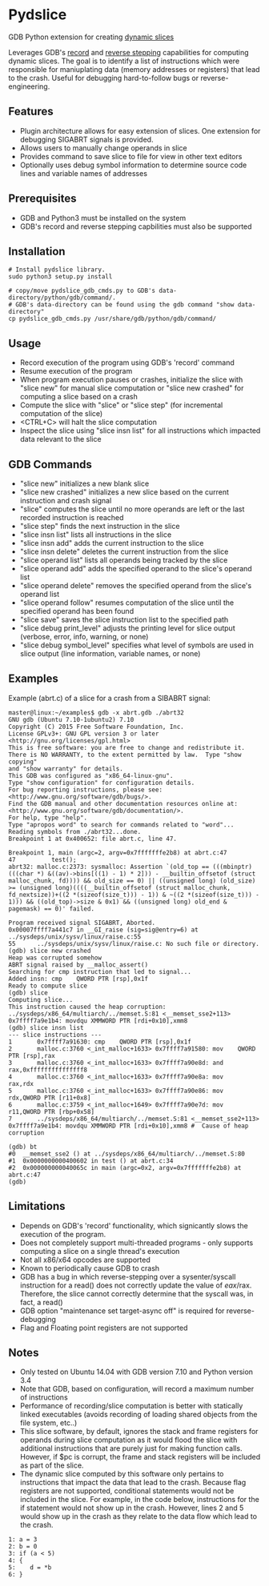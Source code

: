 # Pydslice
GDB Python extension for creating [dynamic slices](https://en.wikipedia.org/wiki/Program_slicing#Dynamic_slicing)

Leverages GDB's [record](https://sourceware.org/gdb/onlinedocs/gdb/Process-Record-and-Replay.html) and [reverse stepping](https://sourceware.org/gdb/onlinedocs/gdb/Reverse-Execution.html#Reverse-Execution) capabilities for computing dynamic slices. The goal is to identify a list of instructions which were responsible for maniuplating data (memory addresses or registers) that lead to the crash. Useful for debugging hard-to-follow bugs or reverse-engineering.

## Features
* Plugin architecture allows for easy extension of slices. One extension for debugging SIGABRT signals is provided.
* Allows users to manually change operands in slice
* Provides command to save slice to file for view in other text editors
* Optionally uses debug symbol information to determine source code lines and variable names of addresses

## Prerequisites
* GDB and Python3 must be installed on the system
* GDB's record and reverse stepping capbilities must also be supported

## Installation
```
# Install pydslice library.
sudo python3 setup.py install

# copy/move pydslice_gdb_cmds.py to GDB's data-directory/python/gdb/command/. 
# GDB's data-directory can be found using the gdb command "show data-directory"
cp pydslice_gdb_cmds.py /usr/share/gdb/python/gdb/command/
```

## Usage
* Record execution of the program using GDB's 'record' command
* Resume execution of the program
* When program execution pauses or crashes, initialize the slice with "slice new" for manual slice computation or "slice new crashed" for computing a slice based on a crash
* Compute the slice with "slice" or "slice step" (for incremental computation of the slice)
* <CTRL+C> will halt the slice computation
* Inspect the slice using "slice insn list" for all instructions which impacted data relevant to the slice

## GDB Commands
* "slice new" initializes a new blank slice
* "slice new crashed" initializes a new slice based on the current instruction and crash signal
* "slice" computes the slice until no more operands are left or the last recorded instruction is reached 
* "slice step" finds the next instruction in the slice 
* "slice insn list" lists all instructions in the slice
* "slice insn add" adds the current instruction to the slice
* "slice insn delete" deletes the current instruction from the slice
* "slice operand list" lists all operands being tracked by the slice 
* "slice operand add" adds the specified operand to the slice's operand list
* "slice operand delete" removes the specified operand from the slice's operand list
* "slice operand follow" resumes computation of the slice until the specified operand has been found 
* "slice save" saves the slice instruction list to the specified path
* "slice debug print_level" adjusts the printing level for slice output (verbose, error, info, warning, or none)
* "slice debug symbol_level" specifies what level of symbols are used in slice output (line information, variable names, or none)

## Examples
Example (abrt.c) of a slice for a crash from a SIBABRT signal:

```
master@linux:~/examples$ gdb -x abrt.gdb ./abrt32
GNU gdb (Ubuntu 7.10-1ubuntu2) 7.10
Copyright (C) 2015 Free Software Foundation, Inc.
License GPLv3+: GNU GPL version 3 or later <http://gnu.org/licenses/gpl.html>
This is free software: you are free to change and redistribute it.
There is NO WARRANTY, to the extent permitted by law.  Type "show copying"
and "show warranty" for details.
This GDB was configured as "x86_64-linux-gnu".
Type "show configuration" for configuration details.
For bug reporting instructions, please see:
<http://www.gnu.org/software/gdb/bugs/>.
Find the GDB manual and other documentation resources online at:
<http://www.gnu.org/software/gdb/documentation/>.
For help, type "help".
Type "apropos word" to search for commands related to "word"...
Reading symbols from ./abrt32...done.
Breakpoint 1 at 0x400652: file abrt.c, line 47.

Breakpoint 1, main (argc=2, argv=0x7fffffffe2b8) at abrt.c:47
47          test();
abrt32: malloc.c:2373: sysmalloc: Assertion `(old_top == (((mbinptr) (((char *) &((av)->bins[((1) - 1) * 2])) - __builtin_offsetof (struct malloc_chunk, fd)))) && old_size == 0) || ((unsigned long) (old_size) >= (unsigned long)((((__builtin_offsetof (struct malloc_chunk, fd_nextsize))+((2 *(sizeof(size_t))) - 1)) & ~((2 *(sizeof(size_t))) - 1))) && ((old_top)->size & 0x1) && ((unsigned long) old_end & pagemask) == 0)' failed.

Program received signal SIGABRT, Aborted.
0x00007ffff7a441c7 in __GI_raise (sig=sig@entry=6) at ../sysdeps/unix/sysv/linux/raise.c:55
55      ../sysdeps/unix/sysv/linux/raise.c: No such file or directory.
(gdb) slice new crashed
Heap was corrupted somehow
ABRT signal raised by __malloc_assert()
Searching for cmp instruction that led to signal...
Added insn: cmp    QWORD PTR [rsp],0x1f
Ready to compute slice
(gdb) slice
Computing slice...
This instruction caused the heap corruption:
../sysdeps/x86_64/multiarch/../memset.S:81 <__memset_sse2+113> 0x7ffff7a9e1b4: movdqu XMMWORD PTR [rdi+0x10],xmm8
(gdb) slice insn list
--- slice instructions ---
1       0x7ffff7a91630: cmp    QWORD PTR [rsp],0x1f
2       malloc.c:3760 <_int_malloc+1633> 0x7ffff7a91580: mov    QWORD PTR [rsp],rax
3       malloc.c:3760 <_int_malloc+1633> 0x7ffff7a90e8d: and    rax,0xfffffffffffffff8
4       malloc.c:3760 <_int_malloc+1633> 0x7ffff7a90e8a: mov    rax,rdx
5       malloc.c:3760 <_int_malloc+1633> 0x7ffff7a90e86: mov    rdx,QWORD PTR [r11+0x8]
6       malloc.c:3759 <_int_malloc+1649> 0x7ffff7a90e7d: mov    r11,QWORD PTR [rbp+0x58]
7       ../sysdeps/x86_64/multiarch/../memset.S:81 <__memset_sse2+113> 0x7ffff7a9e1b4: movdqu XMMWORD PTR [rdi+0x10],xmm8 #  Cause of heap corruption

(gdb) bt
#0  __memset_sse2 () at ../sysdeps/x86_64/multiarch/../memset.S:80
#1  0x0000000000400602 in test () at abrt.c:34
#2  0x000000000040065c in main (argc=0x2, argv=0x7fffffffe2b8) at abrt.c:47
(gdb)
```

## Limitations
* Depends on GDB's 'record' functionality, which signicantly slows the execution of the program.
* Does not completely support multi-threaded programs - only supports computing a slice on a single thread's execution
* Not all x86/x64 opcodes are supported
* Known to periodically cause GDB to crash
* GDB has a bug in which reverse-stepping over a sysenter/syscall instruction for a read() does not correctly update the value of $eax/$rax. Therefore, the slice cannot correctly determine that the syscall was, in fact, a read()
* GDB option "maintenance set target-async off" is required for reverse-debugging
* Flag and Floating point registers are not supported

## Notes
* Only tested on Ubuntu 14.04 with GDB version 7.10 and Python version 3.4
* Note that GDB, based on configuration, will record a maximum number of instructions
* Performance of recording/slice computation is better with statically linked executables (avoids recording of loading shared objects from the file system, etc..)
* This slice software, by default, ignores the stack and frame registers for operands during slice computation as it would flood the slice with additional instructions that are purely just for making function calls. However, if $pc is corrupt, the frame and stack registers will be included as part of the slice.
* The dynamic slice computed by this software only pertains to instructions that
impact the data that lead to the crash. Because flag registers are not
supported, conditional statements would not be included in the slice. For
example, in the code below, instructions for the if statement would not show up
in the crash. However, lines 2 and 5 would show up in the crash as they relate
to the data flow which lead to the crash.

```
1: a = 3
2: b = 0
3: if (a < 5)
4: {
5:    d = *b
6: }
```
